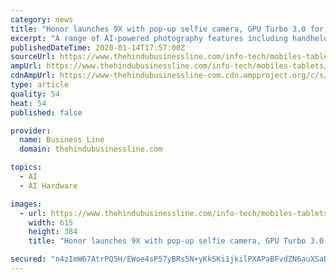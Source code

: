 ```yaml
---
category: news
title: "Honor launches 9X with pop-up selfie camera, GPU Turbo 3.0 for gaming enthusiasts"
excerpt: "A range of AI-powered photography features including handheld detection, light detection and video stabilisation are among the other features. Honor aims to target gaming enthusiasts with the 9X’s GPU Turbo 3.0 technology that can ..."
publishedDateTime: 2020-01-14T17:57:00Z
sourceUrl: https://www.thehindubusinessline.com/info-tech/mobiles-tablets/honorlaunches-9x-with-pop-upselfiecameragpu-turbo-30-for-gaming-enthusiasts/article30567914.ece
ampUrl: https://www.thehindubusinessline.com/info-tech/mobiles-tablets/honorlaunches-9x-with-pop-upselfiecameragpu-turbo-30-for-gaming-enthusiasts/article30567914.ece/amp/
cdnAmpUrl: https://www-thehindubusinessline-com.cdn.ampproject.org/c/s/www.thehindubusinessline.com/info-tech/mobiles-tablets/honorlaunches-9x-with-pop-upselfiecameragpu-turbo-30-for-gaming-enthusiasts/article30567914.ece/amp/
type: article
quality: 54
heat: 54
published: false

provider:
  name: Business Line
  domain: thehindubusinessline.com

topics:
  - AI
  - AI Hardware

images:
  - url: https://www.thehindubusinessline.com/info-tech/mobiles-tablets/w238wd/article30567946.ece/ALTERNATES/LANDSCAPE_615/Honor9Xjpg
    width: 615
    height: 384
    title: "Honor launches 9X with pop-up selfie camera, GPU Turbo 3.0 for gaming enthusiasts"

secured: "n4zImW67AtrPQ5H/EWoe4sP57yBRs5N+yKkSKi1jkilPXAPaBFvdZN6auXSaDr0YB60Hpn1/zNWxmjeweP/tb3GbIBYDVL18COtzEZ7MsfofL78oldlp6mgOmH9BOnH3OzgBOEBXCw6UHP0qs1+5vq09mSAnEkWDcrelOK6nP8lcBBl0dryv3wL5/ePE+Lt7bCyn2oo+fjHLfHfhCW1t2IrnUZlChZOG6beDWkbmRTI67ZW+WTdvzeplLjYyt46NZilKwR5l5PWgz4xKXW0nJXin6oZ4Ww1CNHx0Ktb8jPsbuTe3vQO/32Yfviqa0RolKFyGxKdiLG2HT6JsUEC7DWEPeakDmm8Yy7Tp4ZL+Sr7+//e5JetOvLDm/1KyUNz/ebhYXbuoYlmd7ZiKoq0J3U1jc76SlpQ2M34z1DUuR7yXb4RL6KG3zcRiZB45Z2EjlIzOg96vIMRu1foCEqNa4g==;l/jEJvSB8F/2ijybDSxQMw=="
---
```


